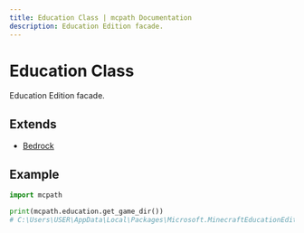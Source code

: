```yaml
---
title: Education Class | mcpath Documentation
description: Education Edition facade.
---
```


# Education Class

Education Edition facade.

## Extends

- [Bedrock](./Bedrock.md)

## Example

```py
import mcpath

print(mcpath.education.get_game_dir())
# C:\Users\USER\AppData\Local\Packages\Microsoft.MinecraftEducationEdition_8wekyb3d8bbwe\LocalState\games\com.mojang
```
